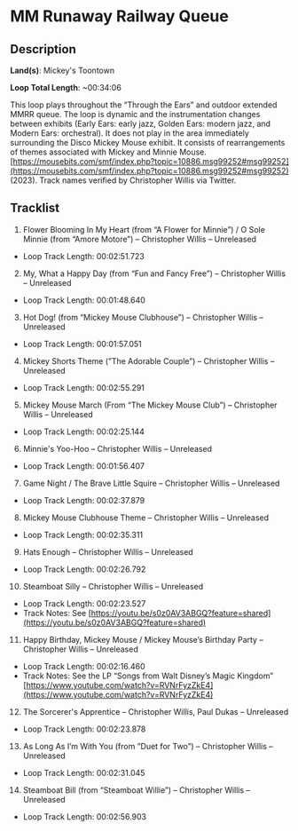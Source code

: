 # MM Runaway Railway Queue

## Description

**Land(s)**: Mickey's Toontown

**Loop Total Length**: ~00:34:06

This loop plays throughout the “Through the Ears” and outdoor extended MMRR queue. The loop is dynamic and the instrumentation changes between exhibits (Early Ears: early jazz, Golden Ears: modern jazz, and Modern Ears: orchestral). It does not play in the area immediately surrounding the Disco Mickey Mouse exhibit. It consists of rearrangements of themes associated with Mickey and Minnie Mouse. [https://mousebits.com/smf/index.php?topic=10886.msg99252#msg99252](https://mousebits.com/smf/index.php?topic=10886.msg99252#msg99252) (2023). Track names verified by Christopher Willis via Twitter.

## Tracklist

1. Flower Blooming In My Heart (from “A Flower for Minnie”) / O Sole Minnie (from “Amore Motore”) – Christopher Willis – Unreleased
- Loop Track Length: 00:02:51.723

2. My, What a Happy Day (from “Fun and Fancy Free”) – Christopher Willis – Unreleased
- Loop Track Length: 00:01:48.640

3. Hot Dog! (from “Mickey Mouse Clubhouse”) – Christopher Willis – Unreleased
- Loop Track Length: 00:01:57.051

4. Mickey Shorts Theme (”The Adorable Couple”) – Christopher Willis – Unreleased
- Loop Track Length: 00:02:55.291

5. Mickey Mouse March (From “The Mickey Mouse Club”) – Christopher Willis – Unreleased
- Loop Track Length: 00:02:25.144

6. Minnie's Yoo-Hoo – Christopher Willis – Unreleased
- Loop Track Length: 00:01:56.407

7. Game Night / The Brave Little Squire – Christopher Willis – Unreleased
- Loop Track Length: 00:02:37.879

8. Mickey Mouse Clubhouse Theme – Christopher Willis – Unreleased
- Loop Track Length: 00:02:35.311

9. Hats Enough – Christopher Willis – Unreleased
- Loop Track Length: 00:02:26.792

10. Steamboat Silly – Christopher Willis – Unreleased
- Loop Track Length: 00:02:23.527
- Track Notes: See [https://youtu.be/s0z0AV3ABGQ?feature=shared](https://youtu.be/s0z0AV3ABGQ?feature=shared)

11. Happy Birthday, Mickey Mouse / Mickey Mouse’s Birthday Party – Christopher Willis – Unreleased
- Loop Track Length: 00:02:16.460
- Track Notes: See the LP “Songs from Walt Disney’s Magic Kingdom” [https://www.youtube.com/watch?v=RVNrFyzZkE4](https://www.youtube.com/watch?v=RVNrFyzZkE4)

12. The Sorcerer's Apprentice – Christopher Willis, Paul Dukas – Unreleased
- Loop Track Length: 00:02:23.878

13. As Long As I’m With You (from ”Duet for Two”) – Christopher Willis – Unreleased
- Loop Track Length: 00:02:31.045

14. Steamboat Bill (from “Steamboat Willie”) – Christopher Willis – Unreleased
- Loop Track Length: 00:02:56.903
